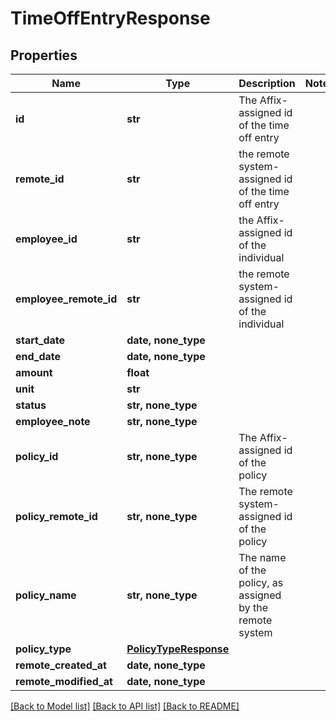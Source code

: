 # TimeOffEntryResponse


## Properties
Name | Type | Description | Notes
------------ | ------------- | ------------- | -------------
**id** | **str** | The Affix-assigned id of the time off entry | 
**remote_id** | **str** | the remote system-assigned id of the time off entry | 
**employee_id** | **str** | the Affix-assigned id of the individual | 
**employee_remote_id** | **str** | the remote system-assigned id of the individual | 
**start_date** | **date, none_type** |  | 
**end_date** | **date, none_type** |  | 
**amount** | **float** |  | 
**unit** | **str** |  | 
**status** | **str, none_type** |  | 
**employee_note** | **str, none_type** |  | 
**policy_id** | **str, none_type** | The Affix-assigned id of the policy | 
**policy_remote_id** | **str, none_type** | The remote system-assigned id of the policy | 
**policy_name** | **str, none_type** | The name of the policy, as assigned by the remote system | 
**policy_type** | [**PolicyTypeResponse**](PolicyTypeResponse.md) |  | 
**remote_created_at** | **date, none_type** |  | 
**remote_modified_at** | **date, none_type** |  | 

[[Back to Model list]](../README.md#documentation-for-models) [[Back to API list]](../README.md#documentation-for-api-endpoints) [[Back to README]](../README.md)


